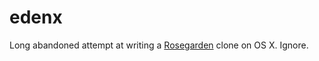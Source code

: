 # edenx
Long abandoned attempt at writing a [Rosegarden](http://www.rosegardenmusic.com) clone on OS X. Ignore.
